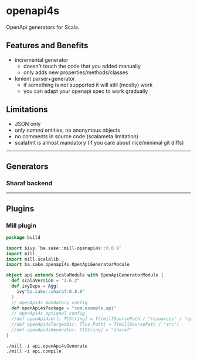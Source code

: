 # openapi4s

OpenApi generators for Scala.

## Features and Benefits
- incremental generator
  - doesn't touch the code that you added manually
  - only adds new properties/methods/classes
- lenient parser+generator
  - if something is not supported it will still (mostly) work
  - you can adapt your openapi spec to work gradually

## Limitations
- JSON only
- only *named* entities, no anonymous objects
- no comments in source code (scalameta limitation)
- scalafmt is almost mandatory (if you care about nice/minimal git diffs)

---

## Generators

### Sharaf backend


---

## Plugins

### Mill plugin

```scala
package build

import $ivy.`ba.sake::mill-openapi4s::0.0.9`
import mill._
import mill.scalalib._
import ba.sake.openapi4s.OpenApiGeneratorModule

object api extends ScalaModule with OpenApiGeneratorModule {
  def scalaVersion = "3.6.2"
  def ivyDeps = Agg(
    ivy"ba.sake::sharaf:0.8.0"
  )
  // openApi4s mandatory config
  def openApi4sPackage = "com.example.api"
  // openApi4s optional config
  //def openApi4sUrl: T[String] = T((millSourcePath / "resources" / "openapi.json").wrapped.toUri.toString)
  //def openApi4sTargetDir: T[os.Path] = T(millSourcePath / "src")
  //def openApi4sGenerator: T[String] = "sharaf"
}
```

```shell
./mill -i api.openApi4sGenerate
./mill -i api.compile
```

